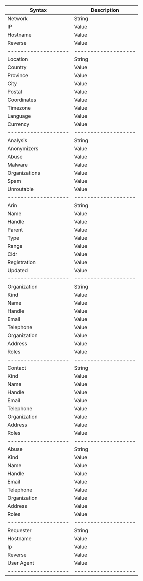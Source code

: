 | Syntax            | Description       |
|-------------------|-------------------|
| Network           | String            |
| IP                | Value             |
| Hostname          | Value             |
| Reverse           | Value             |
|-------------------|-------------------|
| Location          | String            |
| Country           | Value             |
| Province          | Value             |
| City              | Value             |
| Postal            | Value             |
| Coordinates       | Value             |
| Timezone          | Value             |
| Language          | Value             |
| Currency          | Value             |
|-------------------|-------------------|
| Analysis          | String            |
| Anonymizers       | Value             |
| Abuse             | Value             |
| Malware           | Value             |
| Organizations     | Value             |
| Spam              | Value             |
| Unroutable        | Value             |
|-------------------|-------------------|
| Arin              | String            |
| Name              | Value             |
| Handle            | Value             |
| Parent            | Value             |
| Type              | Value             |
| Range             | Value             |
| Cidr              | Value             |
| Registration      | Value             |
| Updated           | Value             |
|-------------------|-------------------|
| Organization      | String            |
| Kind              | Value             |
| Name              | Value             |
| Handle            | Value             |
| Email             | Value             |
| Telephone         | Value             |
| Organization      | Value             |
| Address           | Value             |
| Roles             | Value             |
|-------------------|-------------------|
| Contact           | String            |
| Kind              | Value             |
| Name              | Value             |
| Handle            | Value             |
| Email             | Value             |
| Telephone         | Value             |
| Organization      | Value             |
| Address           | Value             |
| Roles             | Value             |
|-------------------|-------------------|
| Abuse             | String            |
| Kind              | Value             |
| Name              | Value             |
| Handle            | Value             |
| Email             | Value             |
| Telephone         | Value             |
| Organization      | Value             |
| Address           | Value             |
| Roles             | Value             |
|-------------------|-------------------|
| Requester         | String            |
| Hostname          | Value             |
| Ip                | Value             |
| Reverse           | Value             |
| User Agent        | Value             |
|-------------------|-------------------|